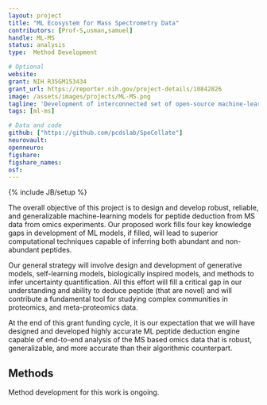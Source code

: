```yaml
---
layout: project
title: "ML Ecosystem for Mass Spectrometry Data"
contributors: [Prof-S,usman,samuel]
handle: ML-MS
status: analysis
type:  Method Development

# Optional
website: 
grant: NIH R35GM153434  
grant_url: https://reporter.nih.gov/project-details/10842826
image: /assets/images/projects/ML-MS.png
tagline: 'Development of interconnected set of open-source machine-learning tools for mass spectrometry based omics'
tags: [ml-ms]

# Data and code
github: ["https://github.com/pcdslab/SpeCollate"]
neurovault:
openneuro:
figshare:
figshare_names:
osf:
---
```

{% include JB/setup %}

The overall objective of this project is to design and develop robust, reliable, and generalizable machine-learning models for peptide deduction from MS data from omics experiments. Our proposed work fills four key knowledge gaps in development of ML models, if filled, will lead to superior computational techniques capable of inferring both abundant and non-abundant peptides. 

Our general strategy will involve design and development of generative models, self-learning models, biologically inspired models, and methods to infer uncertainty quantification. All this effort will fill a critical gap in our understanding and ability to deduce peptide (that are novel) and will contribute a fundamental tool for studying complex communities in proteomics, and meta-proteomics data. 

At the end of this grant funding cycle, it is our expectation that we will have designed and developed highly accurate ML peptide deduction engine capable of end-to-end analysis of the MS based omics data that is robust, generalizable, and more accurate than their algorithmic counterpart. 

## Methods

Method development for this work is ongoing.
